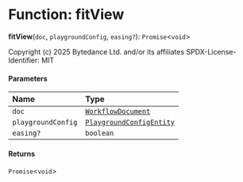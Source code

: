# Function: fitView

**fitView**(`doc`, `playgroundConfig`, `easing?`): `Promise`<`void`>

Copyright (c) 2025 Bytedance Ltd. and/or its affiliates
SPDX-License-Identifier: MIT

#### Parameters

| Name | Type |
| :------ | :------ |
| `doc` | [`WorkflowDocument`](/en/auto-docs/free-layout-editor/classes/WorkflowDocument.md) |
| `playgroundConfig` | [`PlaygroundConfigEntity`](/en/auto-docs/free-layout-editor/classes/PlaygroundConfigEntity.md) |
| `easing?` | `boolean` |

#### Returns

`Promise`<`void`>
